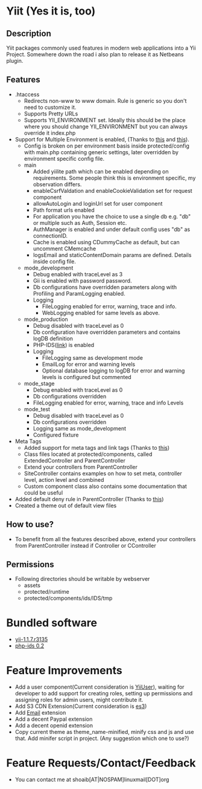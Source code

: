 Yiit (Yes it is, too)
==============

Description
------------------
Yiit packages commonly used features in modern web applications into a Yii Project. Somewhere down the road i also plan to release it as Netbeans plugin.

Features
------------------
* .htaccess
	* Redirects non-www to www domain. Rule is generic so you don't need to customize it.
	* Supports Pretty URLs
	* Supports YII_ENVIRONMENT set. Ideally this should be the place where you should change YII_ENVIRONMENT but you can always override it index.php
* Support for Multiple Environment is enabled, (Thanks to [this](http://www.yiiframework.com/wiki/73) and [this](http://www.yiiframework.com/wiki/73/#c34)).
	* Config is broken on per environment basis inside protected/config with main.php containing generic settings, later overridden by environment specific config file.
	* main
		* Added yiilite path which can be enabled depending on requirements. Some people think this is environment specific, my observation differs.
		* enableCsrfValdation and enableCookieValidation set for request component
		* allowAutoLogin and loginUrl set for user component
		* Path format urls enabled
		* For application you have the choice to use a single db e.g. "db" or multiple such as Auth, Session etc.
		* AuthManager is enabled and under default config uses "db" as connectionID.
		* Cache is enabled using CDummyCache as default, but can uncomment CMemcache
		* logsEmail and staticContentDomain params are defined. Details inside config file.
	* mode_development
		* Debug enabled with traceLevel as 3
		* Gii is enabled with password password.
		* Db configurations have overridden parameters along with Profiling and ParamLogging enabled.
		* Logging
			* FileLogging enabled for error, warning, trace and info.
			* WebLogging enabled for same levels as above.
	* mode_production
		* Debug disabled with traceLevel as 0
		* Db configuration have overridden parameters and contains logDB definition
		* PHP-IDS([link](http://www.yiiframework.com/extension/phpids/)) is enabled
		* Logging
			* FileLogging same as development mode
			* EmailLog for error and warning levels
			* Optional database logging to logDB for error and warning levels is configured but commented
	* mode_stage
		* Debug enabled with traceLevel as 0
		* Db configurations overridden
		* FileLogging enabled for error, warning, trace and info Levels
	* mode_test
		* Debug disabled with traceLevel as 0
		* Db configurations overridden
		* Logging same as mode_development
		* Configured fixture
* Meta Tags
	* Added support for meta tags and link tags (Thanks to [this](http://www.yiiframework.com/wiki/54/))
	* Class files located at protected/components, called ExtendedController and ParentController
	* Extend your controllers from ParentController
	* SiteController contains examples on how to set meta, controller level, action level and combined
	* Custom component class also contains some documentation that could be useful
* Added default deny rule in ParentController (Thanks to [this](http://www.yiiframework.com/wiki/169/configuring-controller-access-rules-to-default-deny/))
* Created a theme out of default view files

How to use?
---------------------
* To benefit from all the features described above, extend your controllers from ParentController instead if Controller or CController

Permissions
---------------------
* Following directories should be writable by webserver
	* assets
	* protected/runtime
	* protected/components/ids/IDS/tmp

Bundled software
================
* [yii-1.1.7.r3135](http://www.yiiframework.com/download/)
* [php-ids 0.2](http://www.yiiframework.com/extension/phpids/)

Feature Improvements
====================
* Add a user component(Current consideration is [YiiUser](http://code.google.com/p/yii-user)), waiting for developer to add support for creating roles, setting up permissions and assigning roles for admin users, might contribute it.
* Add S3 CDN Extension(Current consideration is [es3](http://www.yiiframework.com/extension/es3/))
* Add [Email](http://www.yiiframework.com/extension/email/) extension
* Add a decent Paypal extension
* Add a decent openid extension
* Copy current theme as theme_name-minified, minify css and js and use that. Add minifer script in project. (Any suggestion which one to use?)

Feature Requests/Contact/Feedback
=================================
* You can contact me at shoaib[AT|NOSPAM]linuxmail[DOT]org
